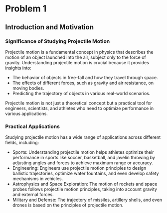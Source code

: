 # Problem 1
## Introduction and Motivation
### Significance of Studying Projectile Motion
Projectile motion is a fundamental concept in physics that describes the motion of an object launched into the air, subject only to the force of gravity. Understanding projectile motion is crucial because it provides insights into:

- The behavior of objects in free-fall and how they travel through space.
- The effects of different forces, such as gravity and air resistance, on moving bodies.
- Predicting the trajectory of objects in various real-world scenarios.

Projectile motion is not just a theoretical concept but a practical tool for engineers, scientists, and athletes who need to optimize performance in various applications.

### Practical Applications
Studying projectile motion has a wide range of applications across different fields, including:

- Sports: Understanding projectile motion helps athletes optimize their performance in sports like soccer, basketball, and javelin throwing by adjusting angles and forces to achieve maximum range or accuracy.
- Engineering: Engineers use projectile motion principles to design ballistic trajectories, optimize water fountains, and even develop safety mechanisms in vehicles.
- Astrophysics and Space Exploration: The motion of rockets and space probes follows projectile motion principles, taking into account gravity and external forces.
- Military and Defense: The trajectory of missiles, artillery shells, and even drones is based on the principles of projectile motion.

<!DOCTYPE html>
<html lang="en">
<head>
    <meta charset="UTF-8">
    <meta name="viewport" content="width=device-width, initial-scale=1.0">
    <title>Projectile Motion Analysis</title>
    <style>
        /* Стили для секций details */
        details {
            margin-top: 10px;
            padding: 10px;
            border-left: 4px solid #2979ff; /* Синий бордер */
            background-color: #f9f9f9;
            border-radius: 5px;
        }

        summary {
            font-size: 1.3em;
            font-weight: bold;
            cursor: pointer;
        }

        details img {
            max-width: 100%;
            height: auto;
            margin-top: 10px;
        }
    </style>
</head>
<body>

    <details>
        <summary><strong>Key Parameters Affecting Projectile Motion</strong></summary>
        <p>Several parameters influence the behavior of a projectile:</p>
        <ul>
            <li><strong>Initial velocity (v₀):</strong> Determines the overall motion, affecting both range and maximum height.</li>
            <li><strong>Angle of projection (θ):</strong> The launch angle plays a crucial role in optimizing the range and trajectory shape.</li>
            <li><strong>Gravitational acceleration (g):</strong> The constant acceleration due to gravity affects the motion, typically taken as 9.81 m/s² on Earth.</li>
            <li><strong>Launch height (h):</strong> If the projectile is launched from a height, it alters the flight time and final landing position.</li>
            <li><strong>Air resistance (optional consideration):</strong> In real-world scenarios, drag affects the motion but is often neglected in basic models.</li>
        </ul>
        <p>By analyzing how these parameters interact, we can develop accurate models to describe and predict projectile trajectories in different conditions.</p>
    </details>

    <details>
        <summary><strong>Theoretical Foundation</strong></summary>
        <p>Projectile motion can be described using fundamental principles of kinematics and Newtonian mechanics.</p>
        <ul>
            <li><strong>Horizontal motion:</strong> Constant velocity motion.</li>
            <li><strong>Vertical motion:</strong> Accelerated motion due to gravity.</li>
        </ul>
        <h3>Equations of Motion</h3>
        <ul>
            <li><strong>Horizontal Motion:</strong> $$x = v_0 \cos(\theta) t$$</li>
            <li><strong>Velocity remains constant:</strong> $$v_x = v_0 \cos(\theta)$$</li>
            <li><strong>Vertical Displacement:</strong> $$ y = h_0 + v_0 \sin(\theta) t - \frac{1}{2} g t^2$$</li>
            <li><strong>Time of flight:</strong> $$ t_f = \frac{v_0 \sin(\theta) + \sqrt{(v_0 \sin(\theta))^2 + 2 g h_0}}{g} $$</li>
        </ul>
        <p>This theoretical foundation establishes the fundamental relationships governing projectile motion and sets the stage for computational modeling.</p>
    </details>

    <details>
        <summary><strong>Analysis of the Range</strong></summary>
        <h3>Dependence of Horizontal Range on the Angle of Projection</h3>
        <p>The horizontal range (\( R \)) of a projectile is determined by the launch angle and other key parameters.</p>
        <p>General formula for the range:</p>
        <p>$$R = \frac{v_0^2 \sin(2\theta)}{g}$$</p>
        <p>From this equation, the range is maximized when \( \theta = 45^\circ \).</p>
    </details>

    <details>
        <summary><strong>Practical Applications</strong></summary>
        <h3>Real-World Scenarios of Projectile Motion</h3>
        <ul>
            <li><strong>Sports Science:</strong> Understanding projectile motion helps athletes optimize performance in disciplines such as basketball, soccer, and javelin throw.</li>
            <li><strong>Engineering and Ballistics:</strong> Used for designing missiles, fluid mechanics, and vehicle safety systems.</li>
            <li><strong>Astrophysics and Space Exploration:</strong> Applications include rocket launch dynamics and celestial mechanics.</li>
        </ul>
    </details>

    <details>
        <summary><strong>Extending the Model to More Complex Cases</strong></summary>
        <ul>
            <li><strong>Effects of Air Resistance:</strong> Drag forces slow down the projectile, reducing range and altering trajectory.</li>
            <li><strong>Projectile Motion Over Uneven Terrain:</strong> Simulations must factor in variable elevations to determine precise landing coordinates.</li>
            <li><strong>External Forces (e.g., Wind Influence):</strong> Crosswinds and headwinds affect projectile motion asymmetrically.</li>
        </ul>
    </details>

    <details>
        <summary><strong>Implementation</strong></summary>
        <h3>Developing a Computational Model</h3>
        <p>To accurately analyze projectile motion, we develop a computational tool that simulates the trajectory based on key governing equations.</p>
        <ul>
            <li>Numerically compute the projectile's trajectory over time.</li>
            <li>Visualize how the <strong>range depends on the launch angle</strong>.</li>
            <li>Allow users to modify initial conditions and observe changes dynamically.</li>
        </ul>
        <h3>Python-Based Simulation in a Jupyter Notebook</h3>
        <p>The implementation involves writing a <strong>Python script</strong> or a <strong>Jupyter Notebook</strong> that:</p>
        <ul>
            <li>Uses <strong>kinematic equations</strong> to compute projectile displacement at each time step.</li>
            <li>Integrates <strong>Matplotlib</strong> for visualizing projectile motion.</li>
            <li>Supports varying parameters such as <strong>air resistance</strong>, <strong>uneven terrain</strong>, and <strong>changing gravity</strong>.</li>
        </ul>
        <h3>Core Equations for the Simulation</h3>
        <ul>
            <li><strong>Horizontal Position Over Time:</strong> $$x = v_0 \cos(\theta) t$$</li>
            <li><strong>Vertical Position Over Time:</strong> $$y = h_0 + v_0 \sin(\theta) t - \frac{1}{2} g t^2$$</li>
            <li><strong>Time of Flight:</strong> $$t_f = \frac{v_0 \sin(\theta) + \sqrt{(v_0 \sin(\theta))^2 + 2 g h_0}}{g}$$</li>
            <li><strong>Range (Total Horizontal Distance):</strong> $$R = v_0 \cos(\theta) t_f$$</li>
        </ul>
    </details>

</body>
</html>

### **Generating Graphical Representations**
To explore the relationship between **range and launch angle**, we generate **graphs** using **Matplotlib**:
- **Plot 1**: The **trajectory of the projectile** for different angles.
- **Plot 2**: A **Range vs. Angle** curve to show the optimal launch angle for maximum range.

These visualizations help in understanding how different initial conditions affect projectile motion.

![Projectile Motion Trajectory](path/to/graph.png)

### **Future Extensions**
This simulation can be further enhanced by:
- **Including air resistance**: Accounting for drag force to improve real-world accuracy.
- **Simulating motion on uneven terrain**: Adjusting equations to consider variable landing heights.
- **Interactive elements**: Implementing sliders or input fields in a **Jupyter Notebook** for real-time parameter tuning.

---

By developing this computational model, we bridge the gap between **theory and application**, enabling dynamic analysis of projectile motion in various conditions.

<!DOCTYPE html>
<html lang="en">
<head>
    <meta charset="UTF-8">
    <meta name="viewport" content="width=device-width, initial-scale=1.0">
    <title>Styled Sections</title>
    <style>
        /* Стили для заголовка */
        .title-container {
            display: flex;
            align-items: center;
            border-left: 4px solid #2979ff; /* Синий бордер */
            padding-left: 10px;
            font-size: 1.8em;
            font-weight: bold;
            font-family: "Arial", sans-serif;
        }
        
        .title-container a {
            margin-left: 8px;
            text-decoration: none;
            color: #2979ff; /* Цвет ссылки */
            font-size: 0.8em;
        }

        .title-container a:hover {
            text-decoration: underline;
        }

        /* Стили для секций details */
        details {
            margin-top: 10px;
            padding: 10px;
            border-left: 4px solid #2979ff;
            background-color: #f9f9f9;
            border-radius: 5px;
        }

        summary {
            font-size: 1.3em;
            font-weight: bold;
            cursor: pointer;
        }

        details img {
            max-width: 100%;
            height: auto;
            margin-top: 10px;
        }

    </style>
</head>
<body>

    <div class="title-container">
        <span>Escape</span> <span style="font-weight: bold;">Velocity</span>
        <a href="#">🔗</a>
    </div>

    <details>
      <summary><strong>Generating Graphical Representations</strong></summary>
      <p>To explore the relationship between <strong>range and launch angle</strong>, we generate <strong>graphs</strong> using <strong>Matplotlib</strong>:</p>
      <ul>
        <li><strong>Plot 1</strong>: The <strong>trajectory of the projectile</strong> for different angles.</li>
        <li><strong>Plot 2</strong>: A <strong>Range vs. Angle</strong> curve to show the optimal launch angle for maximum range.</li>
      </ul>
      <p>These visualizations help in understanding how different initial conditions affect projectile motion.</p>
      <img src="path/to/graph.png" alt="Projectile Motion Trajectory">
    </details>

    <details>
      <summary><strong>Future Extensions</strong></summary>
      <p>This simulation can be further enhanced by:</p>
      <ul>
        <li><strong>Including air resistance</strong>: Accounting for drag force to improve real-world accuracy.</li>
        <li><strong>Simulating motion on uneven terrain</strong>: Adjusting equations to consider variable landing heights.</li>
        <li><strong>Interactive elements</strong>: Implementing sliders or input fields in a <strong>Jupyter Notebook</strong> for real-time parameter tuning.</li>
      </ul>
    </details>

</body>
</html>

# 🚀 Projectile Motion Simulation (Interactive)

This page contains an **interactive simulation** of projectile motion with air resistance.

## 📊 Interactive Graph

Below is an interactive graph showing projectile motion with adjustable parameters.

```python
import numpy as np
import plotly.graph_objects as go

# Constants
g = 9.81  # Gravity (m/s²)
air_resistance = 0.02  # Air resistance coefficient

# Initial conditions
v0 = 50  # Initial velocity (m/s)
angle = 45  # Launch angle (degrees)
theta = np.radians(angle)  # Convert to radians

# Initial velocity components
vx = v0 * np.cos(theta)
vy = v0 * np.sin(theta)

# Time settings
dt = 0.05
t_max = 2 * vy / g  # Approximate max time
time = np.arange(0, t_max * 2, dt)

# Lists to store positions
x_positions, y_positions = [], []
x, y = 0, 0

# Simulating projectile motion with air resistance
for t in time:
    if y < 0:
        break
    vx *= (1 - air_resistance)
    vy -= g * dt
    x += vx * dt
    y += vy * dt
    x_positions.append(x)
    y_positions.append(y)

# Create an interactive plot with Plotly
fig = go.Figure()
fig.add_trace(go.Scatter(x=x_positions, y=y_positions, mode="lines", name="Projectile Path", line=dict(color='red')))

# Layout settings
fig.update_layout(
    title="Projectile Motion with Air Resistance",
    xaxis_title="Distance (m)",
    yaxis_title="Height (m)",
    template="plotly_white"
)

fig.show()
yaml
Копировать
Редактировать
